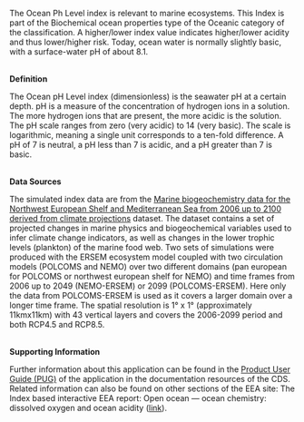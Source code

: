The Ocean Ph Level index is relevant to marine ecosystems. This Index is part of the Biochemical ocean properties type of the Oceanic category of the classification.
A higher/lower index value indicates higher/lower acidity and thus lower/higher risk. Today, ocean water is normally slightly basic, with a surface-water pH of about 8.1.

<br />**Definition**

The Ocean pH Level index (dimensionless) is the seawater pH at a certain depth.
pH is a measure of the concentration of hydrogen ions in a solution. The more hydrogen ions that are present, the more acidic is the solution. The pH scale ranges from zero (very acidic) to 14 (very basic). The scale is logarithmic, meaning a single unit corresponds to a ten-fold difference. A pH of 7 is neutral, a pH less than 7 is acidic, and a pH greater than 7 is basic.

<br />**Data Sources**

The simulated index data are from the [Marine biogeochemistry data for the Northwest European Shelf and Mediterranean Sea from 2006 up to 2100 derived from climate projections](https://cds.climate.copernicus.eu/cdsapp#!/dataset/sis-marine-properties?tab=overview) dataset. The dataset contains a set of projected changes in marine physics and biogeochemical variables used to infer climate change indicators, as well as changes in the lower trophic levels (plankton) of the marine food web. Two sets of simulations were produced with the ERSEM ecosystem model coupled with two circulation models (POLCOMS and NEMO) over two different domains (pan european for POLCOMS or northwest european shelf for NEMO) and time frames from 2006 up to 2049 (NEMO-ERSEM) or 2099 (POLCOMS-ERSEM). Here only the data from POLCOMS-ERSEM is used as it covers a larger domain over a longer time frame. The spatial resolution is 1° x 1° (approximately 11kmx11km) with 43 vertical layers and covers the 2006-2099 period and both RCP4.5 and RCP8.5.

<br />**Supporting Information**

Further information about this application can be found in the [Product User Guide (PUG)](https://datastore.copernicus-climate.eu/documents/ecde/32-ecde-app-ocean-ph-level-v1.0.pdf) of the application in the documentation resources of the CDS.
Related information can also be found on other sections of the EEA site:
The Index based interactive EEA report: Open ocean — ocean chemistry: dissolved oxygen and ocean acidity ([link](https://www.eea.europa.eu/publications/europes-changing-climate-hazards-1/open-ocean/open-ocean-ocean-chemistry)).
